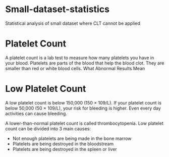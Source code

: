 # Small-dataset-statistics
Statistical analysis of small dataset where CLT cannot be applied
# Platelet Count
A platelet count is a lab test to measure how many platelets you have in your blood. Platelets are parts of the blood that help the blood clot. They are smaller than red or white blood cells.
What Abnormal Results Mean
# Low Platelet Count
A low platelet count is below 150,000 (150 × 109/L). If your platelet count is below 50,000 (50 × 109/L), your risk for bleeding is higher. Even every day activities can cause bleeding.

A lower-than-normal platelet count is called thrombocytopenia. Low platelet count can be divided into 3 main causes:

- Not enough platelets are being made in the bone marrow
- Platelets are being destroyed in the bloodstream
- Platelets are being destroyed in the spleen or liver
